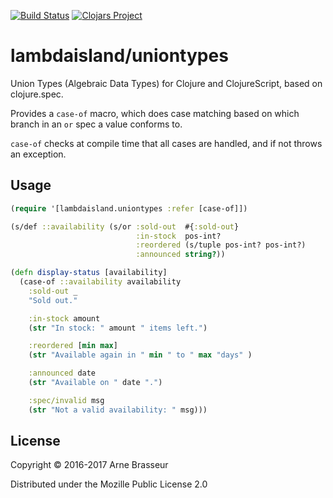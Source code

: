 [![Build Status](https://travis-ci.org/lambdaisland/uniontypes.svg?branch=master)](https://travis-ci.org/lambdaisland/uniontypes)
[![Clojars Project](https://img.shields.io/clojars/v/lambdaisland/uniontypes.svg)](https://clojars.org/lambdaisland/uniontypes)

# lambdaisland/uniontypes

Union Types (Algebraic Data Types) for Clojure and ClojureScript, based on clojure.spec.

Provides a `case-of` macro, which does case matching based on which branch in an
`or` spec a value conforms to.

`case-of` checks at compile time that all cases are handled, and if not throws an exception.

## Usage

``` clojure
(require '[lambdaisland.uniontypes :refer [case-of]])

(s/def ::availability (s/or :sold-out  #{:sold-out}
                            :in-stock  pos-int?
                            :reordered (s/tuple pos-int? pos-int?)
                            :announced string?))

(defn display-status [availability]
  (case-of ::availability availability
    :sold-out _
    "Sold out."

    :in-stock amount
    (str "In stock: " amount " items left.")

    :reordered [min max]
    (str "Available again in " min " to " max "days" )

    :announced date
    (str "Available on " date ".")

    :spec/invalid msg
    (str "Not a valid availability: " msg)))
```

## License

Copyright © 2016-2017 Arne Brasseur

Distributed under the Mozille Public License 2.0
